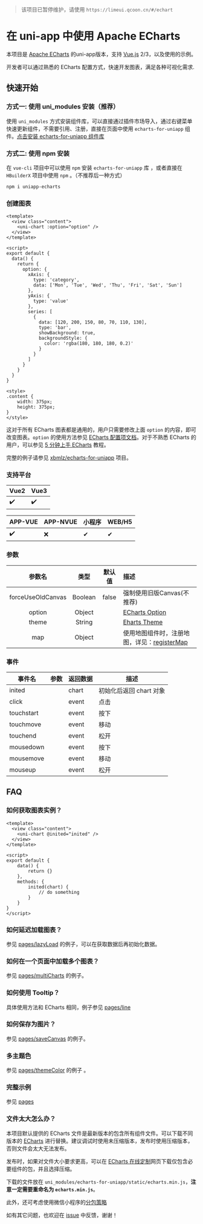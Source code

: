 > 该项目已暂停维护，请使用 `https://limeui.qcoon.cn/#/echart`

# 在 uni-app 中使用 Apache ECharts

本项目是 [Apache ECharts](https://github.com/apache/echarts) 的uni-app版本，支持 [Vue.js](https://vuejs.org/) 2/3，以及使用的示例。

开发者可以通过熟悉的 ECharts 配置方式，快速开发图表，满足各种可视化需求.

## 快速开始

### 方式一: 使用 uni_modules 安装（推荐）

使用 `uni_modules` 方式安装组件库，可以直接通过插件市场导入，通过右键菜单快速更新组件，不需要引用、注册，直接在页面中使用 `echarts-for-uniapp` 组件。[点击安装 echarts-for-uniapp 组件库](https://ext.dcloud.net.cn/plugin?name=echarts-for-uniapp)

### 方式二: 使用 npm 安装

在 `vue-cli` 项目中可以使用 `npm` 安装 `echarts-for-uniapp` 库 ，或者直接在 `HBuilderX` 项目中使用 `npm` 。（不推荐后一种方式）

```bash
npm i uniapp-echarts
```

### 创建图表

```vue
<template>
  <view class="content">
    <uni-chart :option="option" />
  </view>
</template>

<script>
export default {
  data() {
    return {
      option: {
        xAxis: {
          type: 'category',
          data: ['Mon', 'Tue', 'Wed', 'Thu', 'Fri', 'Sat', 'Sun']
        },
        yAxis: {
          type: 'value'
        },
        series: [
          {
            data: [120, 200, 150, 80, 70, 110, 130],
            type: 'bar',
            showBackground: true,
            backgroundStyle: {
              color: 'rgba(180, 180, 180, 0.2)'
            }
          }
        ]
      }
    }
  }
}

<style>
.content {
	width: 375px;
	height: 375px;
}
</style>

```


这对于所有 ECharts 图表都是通用的，用户只需要修改上面 `option` 的内容，即可改变图表。`option` 的使用方法参见 [ECharts 配置项文档](https://echarts.apache.org/zh/option.html)。对于不熟悉 ECharts 的用户，可以参见 [5 分钟上手 ECharts](https://echarts.apache.org/zh/tutorial.html#5%20%E5%88%86%E9%92%9F%E4%B8%8A%E6%89%8B%20ECharts) 教程。

完整的例子请参见 [xbmlz/echarts-for-uniapp](https://github.com/xbmlz/echarts-for-uniapp) 项目。


### 支持平台

| Vue2 | Vue3 |
| --- | --- |
| ✔️ | ✔️ |


| APP-VUE | APP-NVUE | 小程序 | WEB/H5 |
| --- | --- | --- | --- |
| ✔️ | ❌ | ✔ | ✔ |

### 参数

| 参数名 | 类型 | 默认值 | 描述 |
| :--: | :--: | :--: | :-- |
| forceUseOldCanvas | Boolean | false  | 强制使用旧版Canvas(不推荐) |
| option | Object |  | [ECharts Option](https://echarts.apache.org/zh/option.html) |
| theme | String| | [Eharts Theme](https://echarts.apache.org/zh/download-theme.html) |
| map | Object| | 使用地图组件时，注册地图，详见：[registerMap](https://echarts.apache.org/en/api.html#echarts.registerMap) |


### 事件

| 事件名 | 参数 | 返回数据 | 描述 |
| --- | --- | --- | --- |
| inited |  | chart | 初始化后返回 chart 对象 |
| click |  | event | 点击 |
| touchstart |  | event | 按下 |
| touchmove |  | event | 移动 |
| touchend |  | event | 松开 |
| mousedown |  | event | 按下 |
| mousemove |  | event | 移动 |
| mouseup |  | event | 松开 |

## FAQ

### 如何获取图表实例？

```vue
<template>
  <view class="content">
    <uni-chart @inited="inited" />
  </view>
</template>

<script>
export default {
	data() {
		return {}
	},
	methods: {
		inited(chart) {
			// do something
		}
	}
}
</script>
```

### 如何延迟加载图表？

参见 [pages/lazyLoad](./pages/lazyLoad/index.vue) 的例子，可以在获取数据后再初始化数据。

### 如何在一个页面中加载多个图表？

参见 [pages/multiCharts](./pages/multiCharts/index.vue) 的例子。

### 如何使用 Tooltip？

具体使用方法和 ECharts 相同，例子参见 [pages/line](./pages/line/index.vue)

### 如何保存为图片？

参见 [pages/saveCanvas](./pages/saveCanvas/index.vue) 的例子。

### 多主题色

参见 [pages/themeColor](./pages/themeColor/index.vue) 的例子 。

### 完整示例

参见 [pages](./pages)

### 文件太大怎么办？

本项目默认提供的 ECharts 文件是最新版本的包含所有组件文件。可以下载不同版本的 [ECharts](https://github.com/apache/echarts/blob/master/dist/) 进行替换。建议调试时使用未压缩版本，发布时使用压缩版本，否则文件会太大无法发布。

发布时，如果对文件大小要求更高，可以在 [ECharts 在线定制](https://echarts.apache.org/zh/builder.html)网页下载仅包含必要组件的包，并且选择压缩。

下载的文件放在 `uni_modules/echarts-for-uniapp/static/echarts.min.js`，**注意一定需要重命名为 `echarts.min.js`**。

此外，还可考虑使用微信小程序的[分包策略](https://developers.weixin.qq.com/miniprogram/dev/framework/subpackages/independent.html)


如有其它问题，也欢迎在 [issue](https://github.com/xbmlz/echarts-for-uniapp/issues) 中反馈，谢谢！
